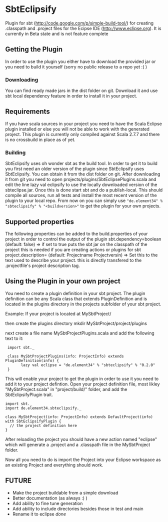 # SbtEclipsify

Plugin for sbt (http://code.google.com/p/simple-build-tool/) for creating .classpath and .project files for the Ecipse IDE (http://www.eclipse.org). 
It is currently in Beta state and is not feature complete

## Getting the Plugin
In order to use the plugin you either have to download the provided jar or you need to build it yourself (sorry no public release to a repo yet :( )

### Downloading
You can find ready made jars in the dist folder on git. Download it and use sbt local dependency feature in order to install it in your project.

## Requirements
If you have scala sources in your project you need to have the Scala Eclipse plugin installed or else you will not be able to work with the generated project.
This plugin is currently only compiled against Scala 2.7.7 and there is no crossbuild in place as of yet.

### Building
SbtEclipsify uses oh wonder sbt as the build tool. In order to get it to build you first need an older version of the plugin since SbtEclipsify uses SbtEclipsify. You can obtain it from the dist folder on git. 
After downloading it from git you need to open projects/plugins/SbtEclipsePlugins.scala and edit the line lazy val eclipsify to use the locally downloaded version of the sbteclipse.jar. Once this is done start sbt and do a publish-local. This should compile all sources, run all tests and install the most recent version of the plugin to your local repo. 
From now on you can simply use `"de.element34" % "sbteclipsify" % "<buildversion>"` to get the plugin for your own projects.

## Supported properties
The following properties can be added to the build.properties of your project in order to control the output of the plugin
sbt.dependency=boolean (default: false) => if set to true puts the sbt jar on the classpath of the project this is needed if you are creating actions or plugins for sbt
project.description= (default: Projectname Projectversin) => Set this to the text used to describe your project. this is directly transfered to the .projectfile's project description tag.

## Using the Plugin in your own project
You need to create a plugin definition in your sbt project. 
The plugin definition can be any Scala class that extends PluginDefinition and is located in the plugins directory in the projects subfolder of your sbt project.

Example:
If your project is located at MySbtProject/

then create the plugins directory
mkdir MySbtProject/project/plugins

next create a file name MySbtProjectPlugins.scala and add the following text to it:

     import sbt._

     class MySbtProjectPlugins(info: ProjectInfo) extends PluginDefinition(info) {
      	   lazy val eclipse = "de.element34" % "sbteclipsify" % "0.2.0"
     }

This will enable your project to get the plugin in order to use it you need to add it to your project defintion. 
Open your project definition file, most likley "MySbtProject.scala" in "project/build/" folder, and add the SbtEclipsifyPlugin trait.

    import sbt._
    import de.element34.sbteclipsify._

    class MySbtProject(info: ProjectInfo) extends DefaultProject(info) with SbtEclipsifyPlugin {
      // the project definition here
    }

After reloading the project you should have a new action named "eclipse" which will generate a .project and a .classpath file in the MySbtProject folder.

Now all you need to do is import the Project into your Eclipse workspace as an existing Project and everything should work.

## FUTURE
* Make the project buildable from a simple download
* Better documentation (as always :) )
* Add ability to fine tune generation
* Add ability to include directories besides those in test and main
* Rename it to eclipse *done*

